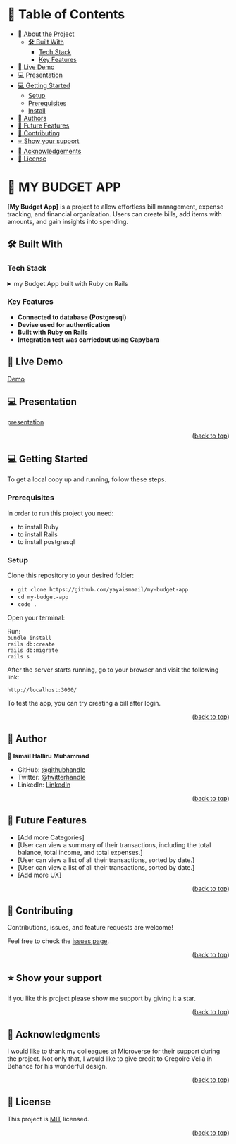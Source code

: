 <a name="readme-top"></a>

# 📗 Table of Contents

- [📖 About the Project](#about-project)
  - [🛠 Built With](#built-with)
    - [Tech Stack](#tech-stack)
    - [Key Features](#key-features)
- [🚀 Live Demo](#Demo)
- [💻 Presentation](#presentation)
- [💻 Getting Started](#getting-started)
  - [Setup](#setup)
  - [Prerequisites](#prerequisites)
  - [Install](#install)
- [👥 Authors](#authors)
- [🔭 Future Features](#future-features)
- [🤝 Contributing](#contributing)
- [⭐️ Show your support](#support)
- [🙏 Acknowledgements](#acknowledgements)
- [📝 License](#license)

# 📖 MY BUDGET APP <a name="about-project"></a>

**[My Budget App]** is a project to allow effortless bill management, expense tracking, and financial organization. Users can create bills, add items with amounts, and gain insights into spending.

## 🛠 Built With <a name="built-with"></a>

### Tech Stack <a name="tech-stack"></a>

<details>
<summary>my Budget App built with Ruby on Rails</summary>
  <ul>
    <li><a href="https://www.ruby-lang.org/en/">PostgreSQL</a></li>
  </ul>
</details>

### Key Features <a name="key-features"></a>

- **Connected to database (Postgresql)**
- **Devise used for authentication**
- **Built with Ruby on Rails**
- **Integration test was carriedout using Capybara**

## 🚀 Live Demo <a name="demo"></a>
[Demo](https://budget-app-ttmn.onrender.com)

## 💻 Presentation <a name="presentation"></a>
[presentation](https://www.loom.com/share/d0cd1511bbe94edd84323f44a0980775?sid=6574b3e9-5601-4130-9d32-383f19b3ac7a)

<p align="right">(<a href="#readme-top">back to top</a>)</p>

## 💻 Getting Started <a name="getting-started"></a>

To get a local copy up and running, follow these steps.

### Prerequisites

In order to run this project you need:

- to install Ruby
- to install Rails
- to install postgresql

### Setup

Clone this repository to your desired folder:

- `git clone https://github.com/yayaismaail/my-budget-app`
- `cd my-budget-app`
- `code .` <!-- If you are using VS Code -->

Open your terminal:

Run:<br>
`bundle install`<br>
`rails db:create`<br>
`rails db:migrate`<br>
`rails s`<br>

After the server starts running, go to your browser and visit the following link:

`http://localhost:3000/`

To test the app, you can try creating a bill after login.

<p align="right">(<a href="#readme-top">back to top</a>)</p>

## 👥 Author <a name="authors"></a>

👤 **Ismail Halliru Muhammad**

- GitHub: [@githubhandle](https://github.com/yayaismaail)
- Twitter: [@twitterhandle](https://mobile.twitter.com/IsmailhalliruM1)
- LinkedIn: [LinkedIn](https://www.linkedin.com/in/ismail-halliru-muhammad-2a8453127/)

<p align="right">(<a href="#readme-top">back to top</a>)</p>

## 🔭 Future Features <a name="future-features"></a>

- [Add more Categories]
- [User can view a summary of their transactions, including the total balance, total income, and total expenses.]
- [User can view a list of all their transactions, sorted by date.]
- [User can view a list of all their transactions, sorted by date.]
- [Add more UX]


<p align="right">(<a href="#readme-top">back to top</a>)</p>

## 🤝 Contributing <a name="contributing"></a>

Contributions, issues, and feature requests are welcome!

Feel free to check the [issues page](https://github.com/yayaismaail/my-budget-app/issues).

<p align="right">(<a href="#readme-top">back to top</a>)</p>

## ⭐️ Show your support <a name="support"></a>

If you like this project please show me support by giving it a star.

<p align="right">(<a href="#readme-top">back to top</a>)</p>

## 🙏 Acknowledgments <a name="acknowledgements"></a>

I would like to thank my colleagues at Microverse for their support during the project.
Not only that, I would like to give credit to Gregoire Vella in Behance for his wonderful design.

<p align="right">(<a href="#readme-top">back to top</a>)</p>

## 📝 License <a name="license"></a>

This project is [MIT](https://github.com/yayaismaail/my-budget-app/blob/development/LICENSE) licensed.

<p align="right">(<a href="#readme-top">back to top</a>)</p>

